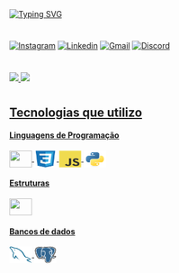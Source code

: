 <!-- Saudação -->

<div>
    <a href="https://git.io/typing-svg"><img src="https://readme-typing-svg.herokuapp.com?font=Fira+Code&pause=1000&color=39FF14&center=falso&vCenter=falso&repeat=verdadeiro&width=435&lines=Ol%C3%A1!+eu+sou+o+Arthur+Augustinho." alt="Typing SVG" /></a>
</div>

#
<!-- Redes Sociais -->

[![Instagram](https://img.shields.io/badge/Instagram-E4405F?style=for-the-badge&logo=instagram&logoColor=white)](https://www.instagram.com/invites/contact/?i=1w5tbi5x9ej4s&utm_content=2wtxfzl )
[![Linkedin](https://img.shields.io/badge/LinkedIn-0077B5?style=for-the-badge&logo=linkedin&logoColor=white)](https://www.linkedin.com/in/arthur-augustinho-46076522b)
[![Gmail](https://img.shields.io/badge/Gmail-D14836?style=for-the-badge&logo=gmail&logoColor=white)](mailto:arthuraugustinho35@gmail.com)
[![Discord](https://img.shields.io/badge/Discord-7289DA?style=for-the-badge&logo=discord&logoColor=white)](https://discord.com/users/#4533)

#
<!-- Status da conta Arthur Augustinho -->

<div>
  <a href="https://github.com/ArthurAugustinho">
  <img height="160em" src="https://github-readme-stats.vercel.app/api?username=ArthurAugustinho&hide=contribs,prs&theme=chartreuse-dark"/>
  <img height="160em" src="https://github-readme-stats.vercel.app/api/top-langs/?username=ArthurAugustinho&layout=compact&theme=chartreuse-dark"/>
</div>

#

## Tecnologias que utilizo

<div>

  #### Linguagens de Programação
  <img align="center" height="30" width="40" src="https://user-images.githubusercontent.com/84246094/134066180-d11880e0-f92f-47da-9f70-1b5d7c39934b.png">
  <img align="center" height="30" width="40" src="https://raw.githubusercontent.com/devicons/devicon/master/icons/css3/css3-original.svg" alt ="CSS3">
  <img align="center" height="30" width="40" src="https://raw.githubusercontent.com/devicons/devicon/master/icons/javascript/javascript-original.svg">
  <img align="center" height="30" width="40" src="https://raw.githubusercontent.com/devicons/devicon/master/icons/python/python-original.svg">
  
  #### Estruturas
  <img align="center" height="30" width="40" src="https://user-images.githubusercontent.com/84246094/180622105-6de2c096-27b5-4469-8189-7a0175a0a903.png">

  #### Bancos de dados
  <img align="center" height="30" width="40" src="https://raw.githubusercontent.com/devicons/devicon/master/icons/mysql/mysql-original.svg">
  <img align="center" height="30" width="40" src="https://raw.githubusercontent.com/devicons/devicon/master/icons/postgresql/postgresql-original.svg">
</div>

#
    
<!--[snake gif](https://github.com/ArthurAugustinho/ArthurAugustinho/blob/output/github-contribution-grid-snake.svg) -->
    
<!-- 2CCA-000451-5766EBC3 -->

<!-- #include<stdio.h>
#include<stdlib.h>
#include<locale.h>

// Criando uma estrutura de nó da lista
typedef struct Node {
    char data;
    struct Node* next;
} Node;

// Função para INCERIR um nó na lista em ordem alfabética
void insertInOrder(Node** head, char value) {
    Node* newNode = (Node*)malloc(sizeof(Node));
    newNode->data = value;
    newNode->next = NULL;

    if (*head == NULL || value <= (*head)->data) {
        newNode->next = *head;
        *head = newNode;
    } else {
        Node* current = *head;
        while (current->next != NULL && current->next->data < value) {
            current = current->next;
        }
        newNode->next = current->next;
        current->next = newNode;
    }
}

// Função para REMOVER o nó da lista
void removeNode(Node** head, char value) {
    if (*head == NULL) {
        return;
    }

    if ((*head)->data == value) {
        Node* temp = *head;
        *head = (*head)->next;
        free(temp);
        return;
    }

    Node* current = *head;
    while (current->next != NULL && current->next->data != value) {
        current = current->next;
    }

    if (current->next == NULL) {
        return;
    }

    Node* temp = current->next;
    current->next = current->next->next;
    free(temp);
}

// Função para IMPRIMIR a lista
void printList(Node* head) {
    printf("Lista: ");
    while (head != NULL) {
        printf("%c ", head->data);
        head = head->next;
    }
    printf("\n");
}

int main() {
    Node* head = NULL;
    char choice, value;

    do {
        printf("Escolha uma operação:\n");
        printf("1 -> Inserir letras na lista\n");
        printf("2 -> Remover letras da lista\n");
        printf("3 -> Imprimir os caracteres da lista\n");
        printf("4 -> Sair\n");
        scanf(" %c", &choice);

        switch (choice) {
            case '1':
                printf("Digite a letra a ser inserida: ");
                scanf(" %c", &value);
                insertInOrder(&head, value);
                break;
            case '2':
                printf("Digite a letra a ser removida: ");
                scanf(" %c", &value);
                removeNode(&head, value);
                break;
            case '3':
                printList(head);
                break;
            case '4':
                // Libera a memória alocada
                while (head != NULL) {
                    Node* temp = head;
                    head = head->next;
                    free(temp);
                }
                break;
            default:
                printf("Escolha inválida!\n");
        }
    } while (choice != '4');

    return 0;
}
 -->
